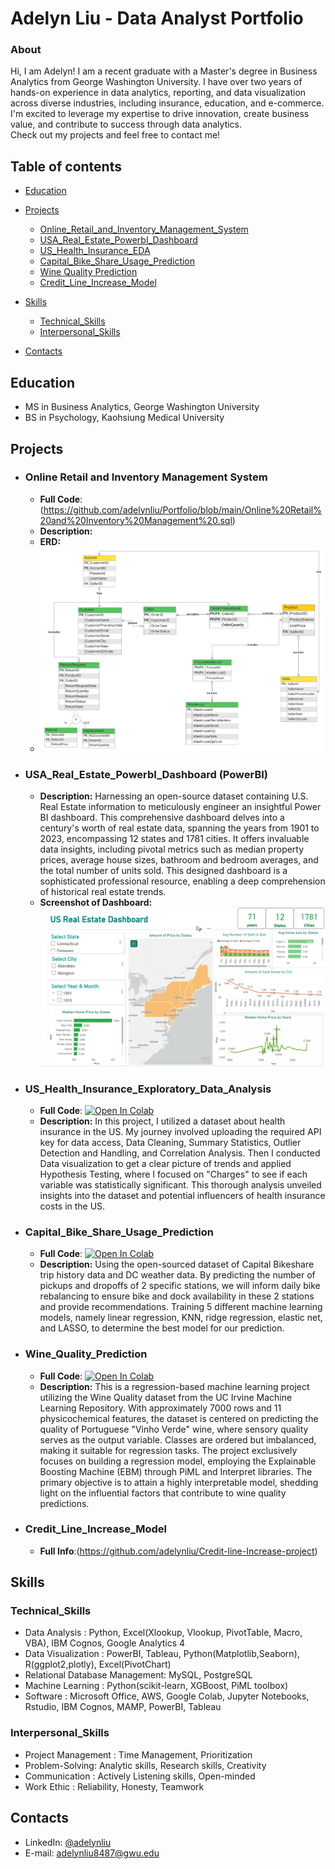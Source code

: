 # Adelyn Liu - Data Analyst Portfolio

### About
Hi, I am Adelyn! I am a recent graduate with a Master's degree in Business Analytics from George Washington University. I have over two years of hands-on experience in data analytics, reporting, and data visualization across diverse industries, including insurance, education, and e-commerce.
I'm excited to leverage my expertise to drive innovation, create business value, and contribute to success through data analytics.       
Check out my projects and feel free to contact me!

## Table of contents
- [Education](#Education)
- [Projects](#Projects)
  + [Online_Retail_and_Inventory_Management_System](#Online_Retail_and_Inventory_Management)
  + [USA_Real_Estate_PowerbI_Dashboard](#USA_Real_Estate_PowerbI_Dashboard) 
  + [US_Health_Insurance_EDA](#US_Health_Insurance_Exploratory_Data_Analysis)
  + [Capital_Bike_Share_Usage_Prediction](#Capital_Bike_Share_Usage_Prediction)
  + [Wine Quality Prediction](#Wine_Quality_Prediction_Model)
  + [Credit_Line_Increase_Model](#Credit_Line_Increase_Model)
 
- [Skills](#Skills)
  + [Technical_Skills](#Technical_Skills)
  + [Interpersonal_Skills](#Interpersonal_Skills)
- [Contacts](#Contacts)
  
## Education
- MS in Business Analytics, George Washington University
- BS in Psychology, Kaohsiung Medical University

## Projects
- ### Online Retail and Inventory Management System
  - **Full Code**:(https://github.com/adelynliu/Portfolio/blob/main/Online%20Retail%20and%20Inventory%20Management%20.sql)
  - **Description:**
  - **ERD:**
  -  ![ERD](https://github.com/adelynliu/Portfolio/blob/main/Online%20Retail%20Mgmt%20System%20ERD.png)
  
- ### USA_Real_Estate_PowerbI_Dashboard (PowerBI)
   - **Description:** Harnessing an open-source dataset containing U.S. Real Estate information to meticulously engineer an insightful Power BI dashboard. This comprehensive dashboard delves into a century's worth of real estate data, spanning the years from 1901 to 2023, encompassing 12 states and 1781 cities. It offers invaluable data insights, including pivotal metrics such as median property prices, average house sizes, bathroom and bedroom averages, and the total number of units sold. This designed dashboard is a sophisticated professional resource, enabling a deep comprehension of historical real estate trends.
    - **Screenshot of Dashboard:**
   ![Dashboard](https://github.com/adelynliu/Portfolio/raw/main/US%20Real%20Estate%20Dashboard.png)

- ### US_Health_Insurance_Exploratory_Data_Analysis
  - **Full Code**: [![Open In Colab](https://colab.research.google.com/assets/colab-badge.svg)](https://github.com/adelynliu/Portfolio/blob/main/US_Health_Insurance_EDA.ipynb)
  - **Description:** In this project, I utilized a dataset about health insurance in the US. My journey involved uploading the required API key for data access, Data Cleaning, Summary Statistics, Outlier Detection and Handling, and Correlation Analysis. Then I conducted Data visualization to get a clear picture of trends and applied Hypothesis Testing, where I focused on "Charges" to see if each variable was statistically significant. This thorough analysis unveiled insights into the dataset and potential influencers of health insurance costs in the US.
  
- ### Capital_Bike_Share_Usage_Prediction
  - **Full Code**: [![Open In Colab](https://colab.research.google.com/assets/colab-badge.svg)](https://github.com/adelynliu/Portfolio/blob/main/CapitalBikeshare.ipynb)
  - **Description:** Using the open-sourced dataset of Capital Bikeshare trip history data and DC weather data.
    By predicting the number of pickups and dropoffs of 2 specific stations, we will inform daily bike rebalancing to ensure bike and dock availability in these 2 stations and provide recommendations. Training 5 different machine learning models, namely linear regression, KNN, ridge regression, elastic net, and LASSO, to determine the best model for our prediction.

    
- ### Wine_Quality_Prediction
   - **Full Code**: [![Open In Colab](https://colab.research.google.com/assets/colab-badge.svg)](https://github.com/adelynliu/Portfolio/blob/main/Wine_Quality.ipynb)
   -  **Description:** This is a regression-based machine learning project utilizing the Wine Quality dataset from the UC Irvine Machine Learning Repository. With approximately 7000 rows and 11 physicochemical features, the dataset is centered on predicting the quality of Portuguese "Vinho Verde" wine, where sensory quality serves as the output variable. Classes are ordered but imbalanced, making it suitable for regression tasks. The project exclusively focuses on building a regression model, employing the Explainable Boosting Machine (EBM) through PiML and Interpret libraries. The primary objective is to attain a highly interpretable model, shedding light on the influential factors that contribute to wine quality predictions.

- ### Credit_Line_Increase_Model
  -  **Full Info**:(https://github.com/adelynliu/Credit-line-Increase-project)
     




## Skills
 ### Technical_Skills
- Data Analysis : Python, Excel(Xlookup, Vlookup, PivotTable, Macro, VBA), IBM Cognos, Google Analytics 4
- Data Visualization : PowerBI, Tableau, Python(Matplotlib,Seaborn), R(ggplot2,plotly), Excel(PivotChart)
- Relational Database Management: MySQL, PostgreSQL
- Machine Learning : Python(scikit-learn, XGBoost, PiML toolbox)
- Software : Microsoft Office, AWS, Google Colab, Jupyter Notebooks, Rstudio, IBM Cognos, MAMP, PowerBI, Tableau

 ### Interpersonal_Skills
- Project Management : Time Management, Prioritization
- Problem-Solving: Analytic skills, Research skills, Creativity
- Communication : Actively Listening skills, Open-minded
- Work Ethic : Reliability, Honesty, Teamwork

## Contacts
- LinkedIn: [@adelynliu](https://www.linkedin.com/in/adelyn-liu-data-analytics )
- E-mail: adelynliu8487@gwu.edu
